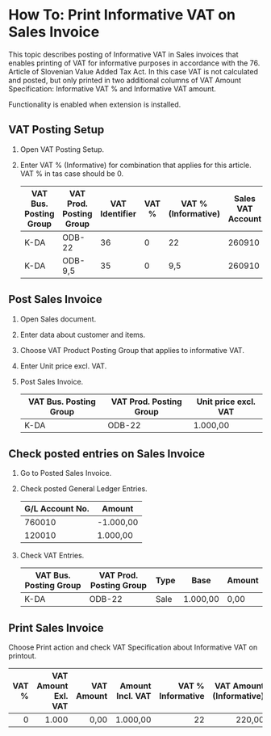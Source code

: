 # How To: Print Informative VAT on Sales Invoice

This topic describes posting of Informative VAT in Sales invoices that enables printing of VAT for informative purposes in accordance with the 76. Article of Slovenian Value Added Tax Act. In this case VAT is not calculated and posted, but only printed in two additional columns of VAT Amount Specification: Informative VAT % and Informative VAT amount. 

Functionality is enabled when extension is installed.

## VAT Posting Setup

1. Open VAT Posting Setup.
2. Enter VAT % (Informative) for combination that applies for this article. VAT % in tas case should be 0.

    VAT Bus. Posting Group|VAT Prod. Posting Group|VAT Identifier|VAT %|VAT % (Informative)|Sales VAT Account
    ----------------------|-----------------------|--------------|-----|-------------------|-----------------
    K-DA|ODB-22|36|0|22|260910
    K-DA|ODB-9,5|35|0|9,5|260910

## Post Sales Invoice

1. Open Sales document.
2. Enter data about customer and items. 
3. Choose VAT Product Posting Group that applies to informative VAT.
4. Enter Unit price excl. VAT.
5. Post Sales Invoice.

    VAT Bus. Posting Group|VAT Prod. Posting Group|Unit price excl. VAT
    ----------------------|-----------------------|--------------------
    K-DA|ODB-22|1.000,00

## Check posted entries on Sales Invoice

1. Go to Posted Sales Invoice.
2. Check posted General Ledger Entries.

    G/L Account No.|Amount
    ---------------|------
    760010|-1.000,00
    120010| 1.000,00

3. Check VAT Entries.

    VAT Bus. Posting Group|VAT Prod. Posting Group|Type|Base|Amount
    ----------------------|-----------------------|----|----|------
    K-DA|ODB-22|Sale|1.000,00|0,00

## Print Sales Invoice

Choose Print action and check VAT Specification about Informative VAT on printout.

VAT %|VAT Amount Exl. VAT|VAT Amount|Amount Incl. VAT|VAT % Informative|VAT Amount (Informative)
-:|-:|-:|-:|-:|-:
0|1.000|0,00|1.000,00|22|220,00
